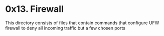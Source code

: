 # 0x13. Firewall
This directory consists of files that contain commands that configure UFW firewall to deny all incoming traffic but a few chosen ports

